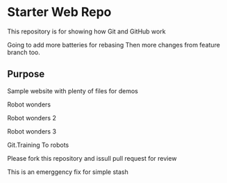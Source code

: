 # Starter Web Repo

This repository is for showing how Git and GitHub work

Going to add more batteries for rebasing
Then more changes from feature branch too. 
## Purpose

Sample website with plenty of files for demos

Robot wonders

Robot wonders 2

Robot wonders 3

Git.Training To robots 

Please fork this repository and issull pull request for review

This is an emerggency fix for simple stash 

